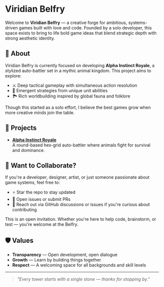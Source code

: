 # Viridian Belfry

Welcome to **Viridian Belfry** — a creative forge for ambitious, systems-driven games built with love and code. Founded by a solo developer, this space exists to bring to life bold game ideas that blend strategic depth with strong aesthetic identity.

## 🌿 About

Viridian Belfry is currently focused on developing **Alpha Instinct Royale**, a stylized auto-battler set in a mythic animal kingdom. This project aims to explore:

- ⚔️ Deep tactical gameplay with simultaneous action resolution  
- 🧠 Emergent strategies from unique unit abilities  
- 🏞️ Rich worldbuilding inspired by global fauna and folklore

Though this started as a solo effort, I believe the best games grow when more creative minds join the table.

## 🧩 Projects

- **[Alpha Instinct Royale](https://github.com/ViridianBelfry/AlphaInstinct)**  
  A round-based hex-grid auto-battler where animals fight for survival and dominance.

## 🤝 Want to Collaborate?

If you're a developer, designer, artist, or just someone passionate about game systems, feel free to:

- ⭐ Star the repo to stay updated
- 🐛 Open issues or submit PRs
- 📨 Reach out via GitHub discussions or issues if you're curious about contributing

This is an open invitation. Whether you're here to help code, brainstorm, or test — you're welcome at the Belfry.

## 🛡️ Values

- **Transparency** — Open development, open dialogue  
- **Growth** — Learn by building things together  
- **Respect** — A welcoming space for all backgrounds and skill levels

---

> *"Every tower starts with a single stone — thanks for stopping by."*
